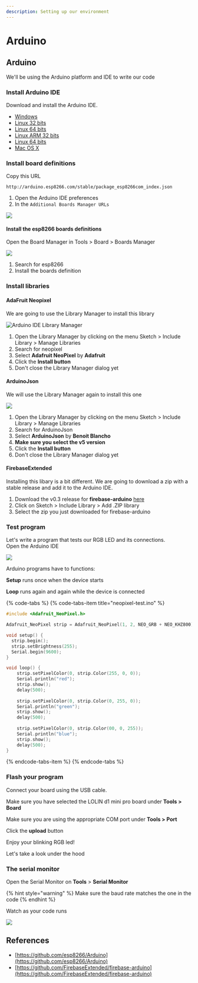 ```yaml
---
description: Setting up our environment
---
```


# Arduino

## Arduino

We'll be using the Arduino platform and IDE to write our code

### Install Arduino IDE

Download and install the Arduino IDE.

* [Windows](https://www.arduino.cc/download_handler.php?f=/arduino-1.8.9-windows.exe)
* [Linux 32 bits](https://www.arduino.cc/download_handler.php?f=/arduino-1.8.9-linux32.tar.xz)
* [Linux 64 bits](https://www.arduino.cc/download_handler.php?f=/arduino-1.8.9-linux64.tar.xz)
* [Linux ARM 32 bits](https://www.arduino.cc/download_handler.php?f=/arduino-1.8.9-linuxarm.tar.xz)
* [Linux 64 bits](https://www.arduino.cc/download_handler.php?f=/arduino-1.8.9-linuxaarch64.tar.xz)
* [Mac OS X](https://www.arduino.cc/download_handler.php?f=/arduino-1.8.9-macosx.zip)

### Install board definitions

Copy this URL

```text
http://arduino.esp8266.com/stable/package_esp8266com_index.json
```

1. Open the Arduino IDE preferences
2. In the `Additional Boards Manager URLs`

![](../.gitbook/assets/arduino-boards.png)

#### Install the esp8266 boards definitions

Open the Board Manager in Tools &gt; Board &gt; Boards Manager

![](../.gitbook/assets/image%20%282%29.png)

1. Search for esp8266
2. Install the boards definition

### Install libraries

#### AdaFruit Neopixel

We are going to use the Library Manager to install this library

![Arduino IDE Library Manager](../.gitbook/assets/image%20%287%29.png)

1. Open the Library Manager by clicking on the menu Sketch &gt; Include Library &gt; Manage Libraries
2. Search for neopixel
3. Select **Adafruit NeoPixel** by **Adafruit**
4. Click the **Install button**
5. Don't close the Library Manager dialog yet

#### ArduinoJson

We will use the Library Manager again to install this one

![](../.gitbook/assets/image%20%285%29.png)

1. Open the Library Manager by clicking on the menu Sketch &gt; Include Library &gt; Manage Libraries
2. Search for ArduinoJson
3. Select **ArduinoJson** by **Benoit Blancho**
4. **Make sure you select the v5 version**
5. Click the **Install button**
6. Don't close the Library Manager dialog yet

#### FirebaseExtended

Installing this libary is a bit different. We are going to download a zip with a stable release and add it to the Arduino IDE.

1. Download the v0.3 release for **firebase-arduino** [here](https://github.com/FirebaseExtended/firebase-arduino/archive/v0.3.zip)
2. Click on Sketch &gt; Include Library &gt; Add .ZIP library
3. Select the zip you just downloaded for firebase-arduino

### Test program

Let's write a program that tests our RGB LED and its connections.  
Open the Arduino  IDE



![](../.gitbook/assets/image%20%2810%29.png)

Arduino programs have to functions:

**Setup** runs once when the device starts

**Loop** runs again and again while the device is connected

{% code-tabs %}
{% code-tabs-item title="neopixel-test.ino" %}
```c
#include <Adafruit_NeoPixel.h>

Adafruit_NeoPixel strip = Adafruit_NeoPixel(1, 2, NEO_GRB + NEO_KHZ800);

void setup() {
  strip.begin();
  strip.setBrightness(255);
  Serial.begin(9600);
}

void loop() {
    strip.setPixelColor(0, strip.Color(255, 0, 0));
    Serial.println("red");
    strip.show();
    delay(500);
    
    strip.setPixelColor(0, strip.Color(0, 255, 0));
    Serial.println("green");
    strip.show();
    delay(500);
    
    strip.setPixelColor(0, strip.Color(00, 0, 255));
    Serial.println("blue");
    strip.show();
    delay(500);
}
```
{% endcode-tabs-item %}
{% endcode-tabs %}

### Flash your program

Connect your board using the USB cable.

Make sure you have selected the LOLIN d1 mini pro board under **Tools &gt; Board**

Make sure you are using the appropriate COM port under **Tools &gt; Port**

Click the **upload** button

Enjoy your blinking RGB led!

Let's take a look under the hood

### The serial monitor

Open the Serial Monitor on **Tools** &gt; **Serial Monitor**

{% hint style="warning" %}
Make sure the baud rate matches the one in the code
{% endhint %}

Watch as your code runs

![](../.gitbook/assets/image%20%283%29.png)

## References

* [https://github.com/esp8266/Arduino](https://github.com/esp8266/Arduino)
* [https://github.com/FirebaseExtended/firebase-arduino](https://github.com/FirebaseExtended/firebase-arduino)

